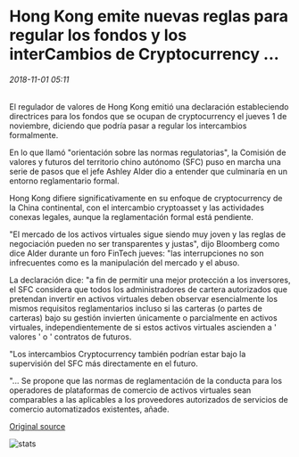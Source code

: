 # Hong Kong emite nuevas reglas para regular los fondos y los interCambios de Cryptocurrency ...

###### 2018-11-01 05:11

El regulador de valores de Hong Kong emitió una declaración estableciendo directrices para los fondos que se ocupan de cryptocurrency el jueves 1 de noviembre, diciendo que podría pasar a regular los intercambios formalmente.

En lo que llamó "orientación sobre las normas regulatorias", la Comisión de valores y futuros del territorio chino autónomo (SFC) puso en marcha una serie de pasos que el jefe Ashley Alder dio a entender que culminaría en un entorno reglamentario formal.

Hong Kong difiere significativamente en su enfoque de cryptocurrency de la China continental, con el intercambio cryptoasset y las actividades conexas legales, aunque la reglamentación formal está pendiente.

"El mercado de los activos virtuales sigue siendo muy joven y las reglas de negociación pueden no ser transparentes y justas", dijo Bloomberg como dice Alder durante un foro FinTech jueves: "las interrupciones no son infrecuentes como es la manipulación del mercado y el abuso.

La declaración dice: "a fin de permitir una mejor protección a los inversores, el SFC considera que todos los administradores de cartera autorizados que pretendan invertir en activos virtuales deben observar esencialmente los mismos requisitos reglamentarios incluso si las carteras (o partes de carteras) bajo su gestión invierten únicamente o parcialmente en activos virtuales, independientemente de si estos activos virtuales ascienden a ' valores ' o ' contratos de futuros.

"Los intercambios Cryptocurrency también podrían estar bajo la supervisión del SFC más directamente en el futuro.

"... Se propone que las normas de reglamentación de la conducta para los operadores de plataformas de comercio de activos virtuales sean comparables a las aplicables a los proveedores autorizados de servicios de comercio automatizados existentes, añade.

[Original source](https://cointelegraph.com/news/hong-kong-issues-new-rules-to-regulate-cryptocurrency-funds-and-exchanges)

![stats](https://c.statcounter.com/11760860/0/a89fa40b/1/ "stats")